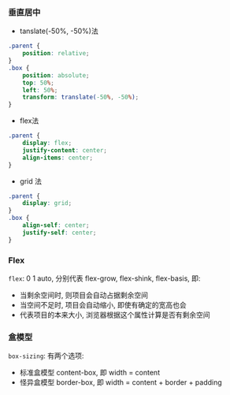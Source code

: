 ### 垂直居中

- tanslate(-50%, -50%)法

```css
.parent {
    position: relative;
}
.box {
    position: absolute;
    top: 50%;
    left: 50%;
    transform: translate(-50%, -50%);
}
```

- flex法

```css
.parent {
    display: flex;
    justify-content: center;
    align-items: center;
}
```

- grid 法

```css
.parent {
    display: grid;
}
.box {
    align-self: center;
    justify-self: center;
}
```



### Flex

`flex`: 0 1 auto, 分别代表 flex-grow, flex-shink, flex-basis, 即:

- 当剩余空间时, 则项目会自动占据剩余空间
- 当空间不足时, 项目会自动缩小, 即使有确定的宽高也会
- 代表项目的本来大小, 浏览器根据这个属性计算是否有剩余空间



### 盒模型

`box-sizing`: 有两个选项:

- 标准盒模型 content-box, 即 width = content
- 怪异盒模型 border-box, 即 width = content + border + padding



